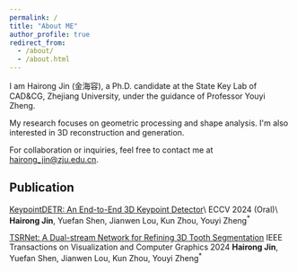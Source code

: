```yaml
---
permalink: /
title: "About ME"
author_profile: true
redirect_from: 
  - /about/
  - /about.html
---
```


I am Hairong Jin (金海容), a Ph.D. candidate at the State Key Lab of CAD&CG, Zhejiang University, under the guidance of Professor Youyi Zheng.

My research focuses on geometric processing and shape analysis. I'm also interested in 3D reconstruction and generation.

For collaboration or inquiries, feel free to contact me at hairong_jin@zju.edu.cn.

Publication
------
[KeypointDETR: An End-to-End 3D Keypoint Detector](https://link.springer.com/chapter/10.1007/978-3-031-72904-1_22)\\
ECCV 2024 (Oral)\\
**Hairong Jin**, Yuefan Shen, Jianwen Lou, Kun Zhou, Youyi Zheng<sup>*</sup>

[TSRNet: A Dual-stream Network for Refining 3D Tooth Segmentation](https://ieeexplore.ieee.org/abstract/document/10562232)
IEEE Transactions on Visualization and Computer Graphics 2024
**Hairong Jin**, Yuefan Shen, Jianwen Lou, Kun Zhou, Youyi Zheng<sup>*</sup>


